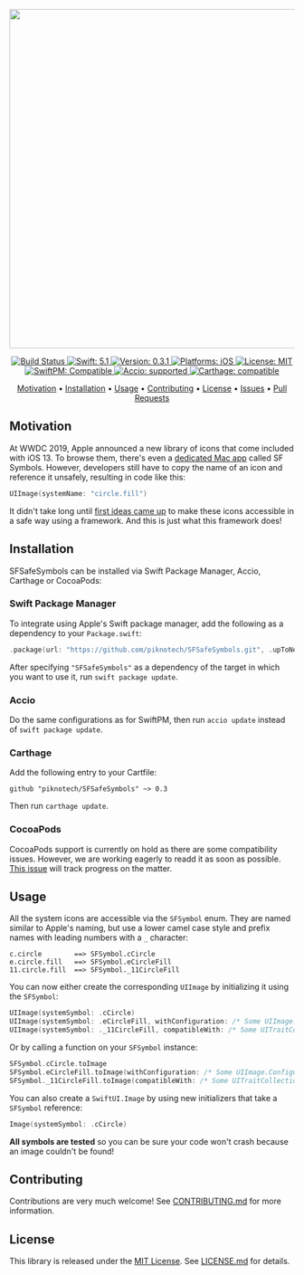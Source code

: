<p align="center">
    <img src="https://raw.githubusercontent.com/piknotech/SFSafeSymbols/stable/Logo.png" width=600>
</p>

<p align="center">
	<a href="https://app.bitrise.io/app/f9e56287b4a18852#/builds">
		<img src="https://app.bitrise.io/app/f9e56287b4a18852/status.svg?token=PwV0AjHnLm32ht_GGzff3w&branch=stable" alt="Build Status">
	</a>
    <a href="#">
        <img src="https://img.shields.io/badge/swift-5.1-FFAC45.svg" alt="Swift: 5.1">
    </a>
    <a href="https://github.com/piknotech/SFSafeSymbols/releases">
        <img src="https://img.shields.io/badge/version-0.3.1-blue.svg"
        alt="Version: 0.3.1">
    </a>
    <a href="#">
    <img src="https://img.shields.io/badge/Platforms-iOS-FF69B4.svg"
        alt="Platforms: iOS">
    </a>
    <a href="https://github.com/piknotech/SFSafeSymbols/blob/stable/LICENSE.md">
        <img src="https://img.shields.io/badge/license-MIT-lightgrey.svg" alt="License: MIT">
    </a>
    <br />
    <a href="https://github.com/apple/swift-package-manager">
        <img src="https://img.shields.io/badge/SwiftPM-compatible-brightgreen.svg" alt="SwiftPM: Compatible">
    </a>
    <a href="https://github.com/JamitLabs/Accio">
        <img src="https://img.shields.io/badge/Accio-supported-0A7CF5.svg?style=flat" alt="Accio: supported">
    </a>
    <a href="https://github.com/Carthage/Carthage">
        <img src="https://img.shields.io/badge/Carthage-compatible-4BC51D.svg?style=flat" alt="Carthage: compatible">
    </a>
</p>

<p align="center">
    <a href="#motivation">Motivation</a>
  • <a href="#installation">Installation</a>
  • <a href="#usage">Usage</a>
  • <a href="#contributing">Contributing</a>
  • <a href="#license">License</a>
  • <a href="https://github.com/piknotech/SFSafeSymbols/issues">Issues</a>
  • <a href="https://github.com/piknotech/SFSafeSymbols/pulls">Pull Requests</a>
</p>

## Motivation

At WWDC 2019, Apple announced a new library of icons that come included with iOS 13. To browse them, there's even a [dedicated Mac app](https://developer.apple.com/design/human-interface-guidelines/sf-symbols/overview/) called SF Symbols. However, developers still have to copy the name of an icon and reference it unsafely, resulting in code like this:

```swift
UIImage(systemName: "circle.fill")
```

It didn't take long until [first ideas came up](https://twitter.com/simjp/status/1135642837322588161?s=12) to make these icons accessible in a safe way using a framework. And this is just what this framework does!

## Installation

SFSafeSymbols can be installed via Swift Package Manager, Accio, Carthage or CocoaPods:

### Swift Package Manager

To integrate using Apple's Swift package manager, add the following as a dependency to your `Package.swift`:

```swift
.package(url: "https://github.com/piknotech/SFSafeSymbols.git", .upToNextMajor(from: "0.3"))
```

After specifying `"SFSafeSymbols"` as a dependency of the target in which you want to use it, run `swift package update`.

### Accio

Do the same configurations as for SwiftPM, then run `accio update` instead of `swift package update`.

### Carthage

Add the following entry to your Cartfile:

```
github "piknotech/SFSafeSymbols" ~> 0.3
```

Then run `carthage update`.

### CocoaPods

CocoaPods support is currently on hold as there are some compatibility issues. However, we are working eagerly to readd it as soon as possible. [This issue](https://github.com/piknotech/SFSafeSymbols/issues/28) will track progress on the matter.

## Usage

All the system icons are accessible via the `SFSymbol` enum. They are named similar to Apple's naming, but use a lower camel case style and prefix names with leading numbers with a `_` character:

```
c.circle        ==> SFSymbol.cCircle
e.circle.fill   ==> SFSymbol.eCircleFill
11.circle.fill  ==> SFSymbol._11CircleFill
```

You can now either create the corresponding `UIImage` by initializing it using the `SFSymbol`:

```swift
UIImage(systemSymbol: .cCircle)
UIImage(systemSymbol: .eCircleFill, withConfiguration: /* Some UIImage.Configuration */)
UIImage(systemSymbol: ._11CircleFill, compatibleWith: /* Some UITraitCollection */)
```

Or by calling a function on your `SFSymbol` instance:

```swift
SFSymbol.cCircle.toImage
SFSymbol.eCircleFill.toImage(withConfiguration: /* Some UIImage.Configuration */)
SFSymbol._11CircleFill.toImage(compatibleWith: /* Some UITraitCollection */)
```

You can also create a `SwiftUI.Image` by using new initializers that take a `SFSymbol` reference:

```swift
Image(systemSymbol: .cCircle)
```

**All symbols are tested** so you can be sure your code won't crash because an image couldn't be found!

## Contributing

Contributions are very much welcome! See [CONTRIBUTING.md](https://github.com/piknotech/SFSafeSymbols/blob/stable/CONTRIBUTING.md) for more information.

## License
This library is released under the [MIT License](http://opensource.org/licenses/MIT). See [LICENSE.md](https://github.com/piknotech/SFSafeSymbols/blob/stable/LICENSE.md) for details.
